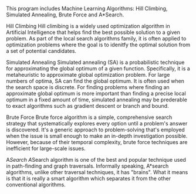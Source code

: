 This program includes Machine Learning Algorithms: Hill Climbing, Simulated Annealing, Brute Force and A*Search.

Hill Climbing
Hill climibing is a widely used optimization algorithm in Artificial Intelligence that helps find the best possible solution to a given problem.
As part of the local search algorithms family, it is often applied to optimization problems where the goal is to idenitfy the optimal solution from a set of potential candidates.

Simulated Annealing 
Simulated annealing (SA) is a probabilistic technique for approximating the global optimum of a given function. Specifically, it is a metaheuristic to approximate global optimization problem.
For large numbers of optima, SA can find the global optimum. It is often used when the search space is discrete. For finding problems where finding an approximate global optimum is more important 
than finding a precise local optimum in a fixed amount of time, simulated annealing may be prederable to exact algorithms such as gradient descent or branch and bound. 

Brute Force
Brute force algorithm is a simple, comprehensive search strategy that systematically explores every option until a problem's answer is discovered. It's a generic approach to problem-solving that's
employed when the issue is small enough to make an in-depth investigation possible. However, because of their temporal complexity, brute force techniques are inefficient for large-scale issues.

A*Search
A*Search algorithm is one of the best and popular technique used in path-finding and graph traversals. Informally speaking, A*search algorithms, unlike other traversal techniques, it has "brains".
What it means is that it is really a smart algorithm which separates it from the other conventional algorithms.